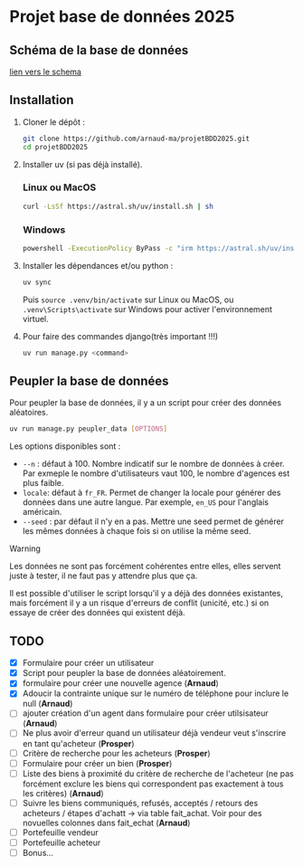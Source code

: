 # Projet base de données 2025

## Schéma de la base de données

[lien vers le schema](database_schema.svg)

## Installation

1. Cloner le dépôt :

    ```bash
    git clone https://github.com/arnaud-ma/projetBDD2025.git
    cd projetBDD2025
    ```

2. Installer uv (si pas déjà installé).

   ### Linux ou MacOS

    ```bash
    curl -LsSf https://astral.sh/uv/install.sh | sh
    ```

   ### Windows

    ```bash
    powershell -ExecutionPolicy ByPass -c "irm https://astral.sh/uv/install.ps1 | iex"
    ```

3. Installer les dépendances et/ou python :

    ```bash
    uv sync
    ```

    Puis `source .venv/bin/activate` sur Linux ou MacOS, ou `.venv\Scripts\activate` sur Windows pour activer l'environnement virtuel.

4. Pour faire des commandes django(très important !!!)

    ```bash
    uv run manage.py <command>
    ```

## Peupler la base de données

Pour peupler la base de données, il y a un script pour créer des données aléatoires.

```bash
uv run manage.py peupler_data [OPTIONS]
```

Les options disponibles sont :

- `--n` : défaut à 100. Nombre indicatif sur le nombre de données à créer. Par exmeple le nombre d'utilisateurs vaut 100, le nombre d'agences est plus faible.
- `locale`: défaut à `fr_FR`. Permet de changer la locale pour générer des données dans une autre langue. Par exemple, `en_US` pour l'anglais américain.
- `--seed` : par défaut il n'y en a pas. Mettre une seed permet de générer les mêmes données à chaque fois si on utilise la même seed.

> [!WARNING]
> Les données ne sont pas forcément cohérentes entre elles, elles servent juste à tester,
> il ne faut pas y attendre plus que ça.
>
> Il est possible d'utiliser le script lorsqu'il y a déjà des données existantes, mais forcément il y a un risque d'erreurs  de conflit (unicité, etc.) si on essaye de créer des données qui existent déjà.

## TODO

- [X] Formulaire pour créer un utilisateur
- [X] Script pour peupler la base de données aléatoirement.
- [X] formulaire pour créer une nouvelle agence (**Arnaud**)
- [X] Adoucir la contrainte unique sur le numéro de téléphone pour inclure le null (**Arnaud**)
- [ ] ajouter création d'un agent dans formulaire pour créer utilsisateur (**Arnaud**)
- [ ] Ne plus avoir d'erreur quand un utilisateur déjà vendeur veut s'inscrire en tant qu'acheteur (**Prosper**)
- [ ] Critère de recherche pour les acheteurs (**Prosper**)
- [ ] Formulaire pour créer un bien (**Prosper**)
- [ ] Liste des biens à proximité du critère de recherche de l'acheteur (ne pas forcément exclure les biens qui correspondent pas exactement à tous les critères) (**Arnaud**)
- [ ] Suivre les biens communiqués, refusés, acceptés / retours des acheteurs / étapes d'achatt  -> via table fait_achat. Voir pour des novuelles colonnes dans fait_echat (**Arnaud**)
- [ ] Portefeuille vendeur
- [ ] Portefeuille acheteur
- [ ] Bonus...
